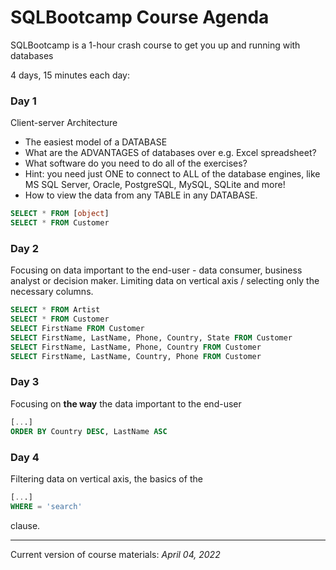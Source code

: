 # SQLBootcamp Course Agenda

SQLBootcamp is a 1-hour crash course to get you up and running with databases

4 days, 15 minutes each day: 

### Day 1

Client-server Architecture

* The easiest model of a DATABASE
* What are the ADVANTAGES of databases over e.g. Excel spreadsheet?
* What software do you need to do all of the exercises?
* Hint: you need just ONE to connect to ALL of the database engines, like MS SQL Server, Oracle, PostgreSQL, MySQL, SQLite and more! 
* How to view the data from any TABLE in any DATABASE. 
```sql
SELECT * FROM [object] 
SELECT * FROM Customer 
```

### Day 2
Focusing on data important to the end-user - data consumer, business analyst or decision maker.
Limiting data on vertical axis / selecting only the necessary columns.

```sql
SELECT * FROM Artist
SELECT * FROM Customer
SELECT FirstName FROM Customer  
SELECT FirstName, LastName, Phone, Country, State FROM Customer  
SELECT FirstName, LastName, Phone, Country FROM Customer
SELECT FirstName, LastName, Country, Phone FROM Customer
```
### Day 3
Focusing on **the way** the data important to the end-user

```sql
[...]
ORDER BY Country DESC, LastName ASC
```

### Day 4
Filtering data on vertical axis, the basics of the
```sql 
[...]
WHERE = 'search'
```
clause.


___
Current version of course materials: 
*April 04, 2022*
